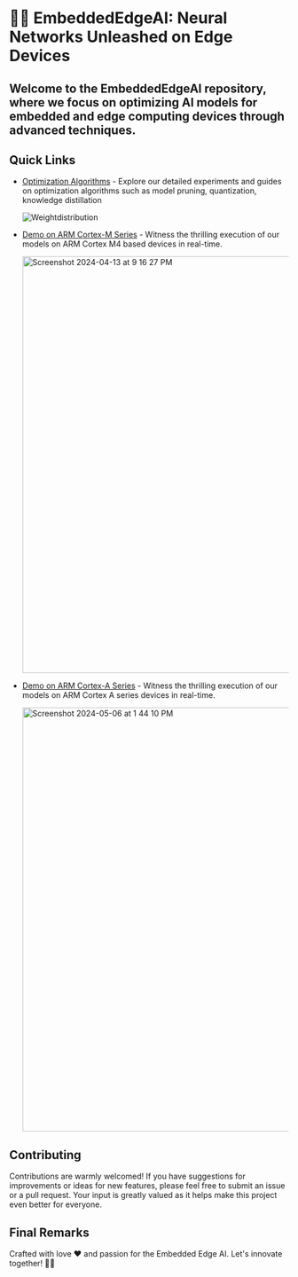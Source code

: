 # 🚀✨ **EmbeddedEdgeAI**: Neural Networks Unleashed on Edge Devices 

## Welcome to the EmbeddedEdgeAI repository, where we focus on optimizing AI models for embedded and edge computing devices through advanced techniques.

## Quick Links

- [Optimization Algorithms](/optimization/OptimizationAlgorithms.md) - Explore our detailed experiments and guides on optimization algorithms such as model pruning, quantization, knowledge distillation
  
  ![Weightdistribution](https://github.com/adithya2424/EmbeddedEdgeAI/assets/34277400/9fd3769b-5db7-4aed-b3df-9479206ba9c0)

- [Demo on ARM Cortex-M Series](/demos/Cortex-M) - Witness the thrilling execution of our models on ARM Cortex M4 based devices in real-time.
  
  <img width="752" alt="Screenshot 2024-04-13 at 9 16 27 PM" src="https://github.com/adithya2424/EmbeddedEdgeAI/assets/34277400/dca384c8-c178-4f7c-84dd-647142a46c2e">

- [Demo on ARM Cortex-A Series](/Demos/Cortex-A) - Witness the thrilling execution of our models on ARM Cortex A series devices in real-time.
  
  <img width="765" alt="Screenshot 2024-05-06 at 1 44 10 PM" src="https://github.com/adithya2424/EmbeddedEdgeAI/assets/34277400/143bca27-0566-4ff2-abc8-9cb4ac13673a">

## Contributing

Contributions are warmly welcomed! If you have suggestions for improvements or ideas for new features, please feel free to submit an issue or a pull request. Your input is greatly valued as it helps make this project even better for everyone.

## Final Remarks

Crafted with love ❤️ and passion for the Embedded Edge AI. Let's innovate together! 🚀✨















